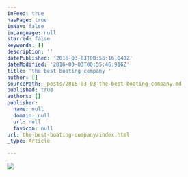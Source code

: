 ```yaml
---
inFeed: true
hasPage: true
inNav: false
inLanguage: null
starred: false
keywords: []
description: ''
datePublished: '2016-03-03T00:56:16.040Z'
dateModified: '2016-03-03T00:55:46.916Z'
title: 'the best boating company '
author: []
sourcePath: _posts/2016-03-03-the-best-boating-company.md
published: true
authors: []
publisher:
  name: null
  domain: null
  url: null
  favicon: null
url: the-best-boating-company/index.html
_type: Article

---
```

![](https://the-grid-user-content.s3-us-west-2.amazonaws.com/5f31a716-458c-4bbc-94a9-5eefff976deb.jpg)